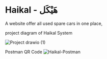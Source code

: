 # Haikal - هَيْكَل
A website offer all used spare cars in one place, 



project diagram of Haikal System 

![Project drawio (1)](https://user-images.githubusercontent.com/90826746/222380250-4063d3f8-8609-4c08-9b06-8a963014a874.png)








Postman QR Code
![Haikal-Postman](https://user-images.githubusercontent.com/90826746/222380911-b7923c77-3b7a-4278-87bd-b6da9e607668.png)
